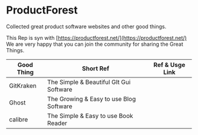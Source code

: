 # ProductForest
Collected  great product software websites and other good things.

This Rep is syn with [https://productforest.net/](https://productforest.net/)
We are very happy that you can join the community for sharing the Great Things.

| Good Thing | Short Ref                               | Ref & Usge Link |
| ---------- | --------------------------------------- | --------------- |
| GitKraken  | The Simple & Beautiful GIt Gui Software |                 |
| Ghost      | The Growing & Easy to use Blog Software |                 |
| calibre    | The Simple & Easy to use Book Reader    |                 |

